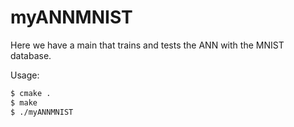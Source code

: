 # myANNMNIST
Here we have a main that trains and tests the ANN with the MNIST database.

Usage:
```sh
$ cmake .
$ make
$ ./myANNMNIST
```
